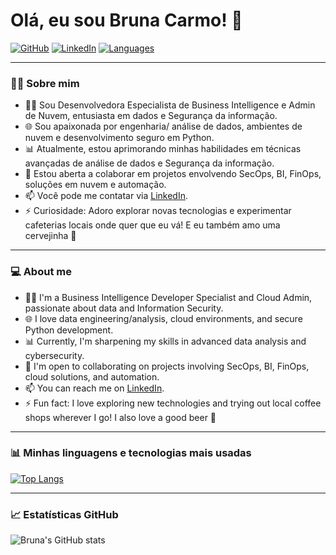 # Olá, eu sou Bruna Carmo! 👋  
[![GitHub](https://img.shields.io/badge/GitHub-bruu--carmo-181717?logo=github)](https://github.com/bruu-carmo)
[![LinkedIn](https://img.shields.io/badge/LinkedIn-bruna--carmo-0A66C2?logo=linkedin)](https://www.linkedin.com/in/bruna-carmo)
[![Languages](https://github-readme-stats.vercel.app/api/top-langs/?username=bruu-carmo&layout=compact&theme=tokyonight)](https://github.com/bruu-carmo)

---

### 👩‍💻 Sobre mim

- 👩‍💻 Sou Desenvolvedora Especialista de Business Intelligence e Admin de Nuvem, entusiasta em dados e Segurança da informação.  
- 🌐 Sou apaixonada por engenharia/ análise de dados, ambientes de nuvem e desenvolvimento seguro em Python.  
- 📊 Atualmente, estou aprimorando minhas habilidades em técnicas avançadas de análise de dados e Segurança da informação.  
- 🤝 Estou aberta a colaborar em projetos envolvendo SecOps, BI, FinOps, soluções em nuvem e automação.  
- 📫 Você pode me contatar via [LinkedIn](https://www.linkedin.com/in/bruna-carmo).  
- ⚡ Curiosidade: Adoro explorar novas tecnologias e experimentar cafeterias locais onde quer que eu vá! E eu também amo uma cervejinha 🍺  

---

### 💻 About me

- 👩‍💻 I'm a Business Intelligence Developer Specialist and Cloud Admin, passionate about data and Information Security.  
- 🌐 I love data engineering/analysis, cloud environments, and secure Python development.  
- 📊 Currently, I'm sharpening my skills in advanced data analysis and cybersecurity.  
- 🤝 I'm open to collaborating on projects involving SecOps, BI, FinOps, cloud solutions, and automation.  
- 📫 You can reach me on [LinkedIn](https://www.linkedin.com/in/bruna-carmo).  
- ⚡ Fun fact: I love exploring new technologies and trying out local coffee shops wherever I go! I also love a good beer 🍺  

---

### 📊 Minhas linguagens e tecnologias mais usadas

[![Top Langs](https://github-readme-stats.vercel.app/api/top-langs/?username=bruu-carmo&layout=compact&langs_count=8&theme=default)](https://github.com/bruu-carmo)

---

### 📈 Estatísticas GitHub

![Bruna's GitHub stats](https://github-readme-stats.vercel.app/api?username=bruu-carmo&show_icons=true&theme=default&count_private=true)
